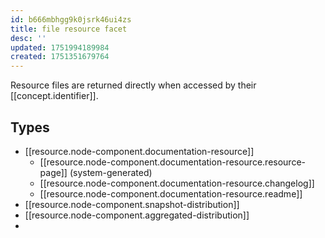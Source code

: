 ```yaml
---
id: b666mbhgg9k0jsrk46ui4zs
title: file resource facet
desc: ''
updated: 1751994189984
created: 1751351679764
---
```


Resource files are returned directly when accessed by their [[concept.identifier]].

## Types

- [[resource.node-component.documentation-resource]]
  - [[resource.node-component.documentation-resource.resource-page]] (system-generated)
  - [[resource.node-component.documentation-resource.changelog]]
  - [[resource.node-component.documentation-resource.readme]]
- [[resource.node-component.snapshot-distribution]]
- [[resource.node-component.aggregated-distribution]]
- 